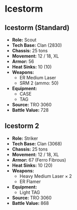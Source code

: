 # Icestorm
## Icestorm (Standard)
- **Role:** Scout
- **Tech Base:** Clan (2830)
- **Chassis:** 25 tons
- **Movement:** 12 / 18, XL
- **Armor:** 56
- **Heat Sinks:** 10 (10)
- **Weapons:**
  - ER Medium Laser
  - SRM 2 (ammo: 50)
- **Equipment:**
  - CASE
  - TAG
- **Source:** TRO 3060
- **Battle Value:** 728

## Icestorm 2
- **Role:** Striker
- **Tech Base:** Clan (3068)
- **Chassis:** 25 tons
- **Movement:** 12 / 18, XL
- **Armor:** 67 (Ferro Fibrous)
- **Heat Sinks:** 10 (20)
- **Weapons:**
  - Heavy Medium Laser × 2
  - ER Flamer
- **Equipment:**
  - Light TAG
- **Source:** TRO 3060
- **Battle Value:** 868

